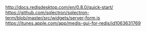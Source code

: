 http://docs.redisdesktop.com/en/0.8.0/quick-start/
https://github.com/sqlectron/sqlectron-term/blob/master/src/widgets/server-form.js
https://itunes.apple.com/app/medis-gui-for-redis/id1063631769
